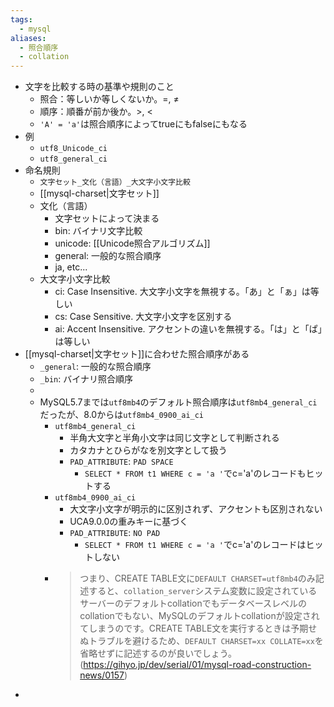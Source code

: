 ```yaml
---
tags:
  - mysql
aliases:
  - 照合順序
  - collation
---
```

- 文字を比較する時の基準や規則のこと
	- 照合：等しいか等しくないか。=, ≠
	- 順序：順番が前か後か。>, <
	- `'A' = 'a'`は照合順序によってtrueにもfalseにもなる
- 例
	- `utf8_Unicode_ci`
	- `utf8_general_ci`
- 命名規則
	- `文字セット_文化（言語）_大文字小文字比較`
	- [[mysql-charset|文字セット]]
	- 文化（言語）
		- 文字セットによって決まる
		- bin: バイナリ文字比較
		- unicode: [[Unicode照合アルゴリズム]]
		- general: 一般的な照合順序
		- ja, etc...
	- 大文字小文字比較
		- ci: Case Insensitive. 大文字小文字を無視する。「あ」と「ぁ」は等しい
		- cs: Case Sensitive. 大文字小文字を区別する
		- ai: Accent Insensitive. アクセントの違いを無視する。「は」と「ぱ」は等しい
- [[mysql-charset|文字セット]]に合わせた照合順序がある
	- `_general`: 一般的な照合順序
	- `_bin`: バイナリ照合順序
	- 
	- MySQL5.7までは`utf8mb4`のデフォルト照合順序は`utf8mb4_general_ci`だったが、8.0からは`utf8mb4_0900_ai_ci`
		- `utf8mb4_general_ci`
			- 半角大文字と半角小文字は同じ文字として判断される
			- カタカナとひらがなを別文字として扱う
			- `PAD_ATTRIBUTE`: `PAD SPACE`
				- `SELECT * FROM t1 WHERE c = 'a '`でc='a'のレコードもヒットする
		- `utf8mb4_0900_ai_ci`
			- 大文字小文字が明示的に区別されず、アクセントも区別されない
			- UCA9.0.0の重みキーに基づく
			- `PAD_ATTRIBUTE`: `NO PAD`
				- `SELECT * FROM t1 WHERE c = 'a '`でc='a'のレコードはヒットしない
		- > つまり、CREATE TABLE文に`DEFAULT CHARSET=utf8mb4`のみ記述すると、`collation_server`システム変数に設定されているサーバーのデフォルトcollationでもデータベースレベルのcollationでもない、MySQLのデフォルトcollationが設定されてしまうのです。CREATE TABLE文を実行するときは予期せぬトラブルを避けるため、`DEFAULT CHARSET=xx COLLATE=xx`を省略せずに記述するのが良いでしょう。(https://gihyo.jp/dev/serial/01/mysql-road-construction-news/0157)
-  
